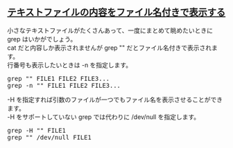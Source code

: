## [テキストファイルの内容をファイル名付きで表示する](https://qiita.com/quenhulu/items/ee2a5aed89a0e702cdda)

小さなテキストファイルがたくさんあって、一度にまとめて眺めたいときに grep はいかがでしょう。<br>
cat だと内容しか表示されませんが grep "" だとファイル名付きで表示されます。<br>
行番号も表示したいときは -n を指定します。<br>
<pre>
grep "" FILE1 FILE2 FILE3...
grep -n "" FILE1 FILE2 FILE3...
</pre>
-H を指定すれば引数のファイルが一つでもファイル名を表示させることができます。<br>
-H をサポートしていない grep では代わりに /dev/null を指定します。<br>
<pre>
grep -H "" FILE1
grep "" /dev/null FILE1
</pre>
